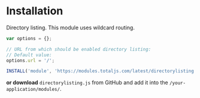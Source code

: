 # Installation

Directory listing. This module uses wildcard routing.

```js
var options = {};

// URL from which should be enabled directory listing:
// Default value:
options.url = '/';

INSTALL('module', 'https://modules.totaljs.com/latest/directorylisting.js', options);
```

__or download__ `directorylisting.js` from GitHub and add it into the `/your-application/modules/`.